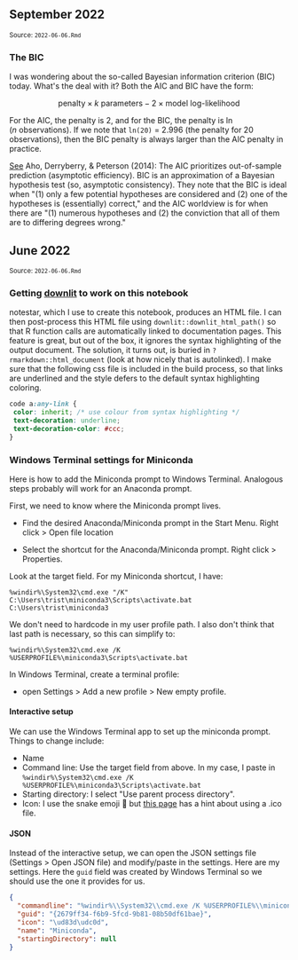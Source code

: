 <!--- Timestamp to trigger book rebuilds: 2022-09-23 10:52:49 --->



## September 2022

<small>Source: <code>2022-06-06.Rmd</code></small>

### The BIC

I was wondering about the so-called Bayesian information criterion (BIC)
today. What's the deal with it? Both the AIC and BIC have the form:

$$\text{penalty}\times k\ \text{parameters} - 2\times \text{model log-likelihood}$$

For the AIC, the penalty is 2, and for the BIC, the penalty is $\ln(n\
\text{observations})$. If we note that `ln(20)` = 2.996 (the penalty
for 20 observations), then the BIC penalty is always larger than the AIC
penalty in practice.

[See](https://www.jstor.org/stable/43495189) Aho, Derryberry, & Peterson
(2014): The AIC prioritizes out-of-sample prediction (asymptotic
efficiency). BIC is an approximation of a Bayesian hypothesis test (so,
asymptotic consistency). They note that the BIC is ideal when "(1) only
a few potential hypotheses are considered and (2) one of the hypotheses
is (essentially) correct," and the AIC worldview is for when there are
"(1) numerous hypotheses and (2) the conviction that all of them are to
differing degrees wrong."

## June 2022

<small>Source: <code>2022-06-06.Rmd</code></small>

### Getting [downlit](https://downlit.r-lib.org/index.html) to work on this notebook

notestar, which I use to create this notebook, produces an HTML file. I
can then post-process this HTML file using
`downlit::downlit_html_path()` so that R function calls are
automatically linked to documentation pages. This feature is great, but
out of the box, it ignores the syntax highlighting of the output
document. The solution, it turns out, is buried in
`?rmarkdown::html_document` (look at how nicely that is autolinked). I
make sure that the following css file is included in the build process,
so that links are underlined and the style defers to the default syntax
highlighting coloring.


```css
code a:any-link {
 color: inherit; /* use colour from syntax highlighting */
 text-decoration: underline;
 text-decoration-color: #ccc;
}
```


### Windows Terminal settings for Miniconda

Here is how to add the Miniconda prompt to Windows Terminal. Analogous
steps probably will work for an Anaconda prompt.

First, we need to know where the Miniconda prompt lives. 

  - Find the desired Anaconda/Miniconda prompt in the Start Menu. Right
    click \> Open file location
    
  - Select the shortcut for the Anaconda/Miniconda prompt. Right click \> Properties.
  
Look at the target field. For my Miniconda shortcut, I have:

```
%windir%\System32\cmd.exe "/K" C:\Users\trist\miniconda3\Scripts\activate.bat C:\Users\trist\miniconda3
```

We don't need to hardcode in my user profile path. I also don't think
that last path is necessary, so this can simplify to:

```
%windir%\System32\cmd.exe /K %USERPROFILE%\miniconda3\Scripts\activate.bat
```

In Windows Terminal, create a terminal profile:

  - open Settings \> Add a new profile \> New empty profile.
    
#### Interactive setup

We can use the Windows Terminal app to set up the miniconda prompt.
Things to change include:

  - Name
  - Command line: Use the target field from above. In my case, I paste
    in `%windir%\System32\cmd.exe /K
    %USERPROFILE%\miniconda3\Scripts\activate.bat`
  - Starting directory: I select "Use parent process directory".
  - Icon: I use the snake emoji 🐍 but [this
    page](https://dev.to/azure/easily-add-anaconda-prompt-in-windows-terminal-to-make-life-better-3p6j)
    has a hint about using a .ico file.

#### JSON

Instead of the interactive setup, we can open the JSON settings file
(Settings \> Open JSON file) and modify/paste in the settings. Here are
my settings. Here the `guid` field was created by Windows Terminal so we should
use the one it provides for us.


```json
{
  "commandline": "%windir%\\System32\\cmd.exe /K %USERPROFILE%\\miniconda3\\Scripts\\activate.bat",
  "guid": "{2679ff34-f6b9-5fcd-9b81-08b50df61bae}",
  "icon": "\ud83d\udc0d",
  "name": "Miniconda",
  "startingDirectory": null
}
```
